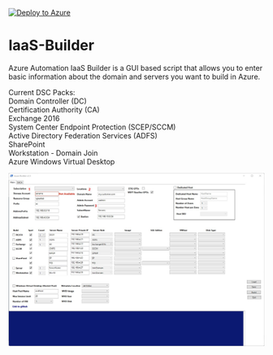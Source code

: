 [![Deploy to Azure](https://aka.ms/deploytoazurebutton)](https://portal.azure.com/#create/Microsoft.Template/uri/https%3A%2F%2Fraw.githubusercontent.com%2Fchlaplan%2FIaaS-Builder%2Fmaster%2FTemplates%2FmainTemplate.json)

# IaaS-Builder
Azure Automation IaaS Builder is a GUI based script that allows you to enter basic information about the domain and servers you want to build in Azure.

Current DSC Packs:<br/>
Domain Controller (DC)<br/>
Certification Authority (CA)<br/>
Exchange 2016<br/>
System Center Endpoint Protection (SCEP/SCCM)<br/>
Active Directory Federation Services (ADFS)<br/>
SharePoint<br/>
Workstation - Domain Join<br/>
Azure Windows Virtual Desktop<br/>

![IaaS Builder](https://github.com/chlaplan/IaaS-Builder/blob/master/Imgs/2.3.JPG)

